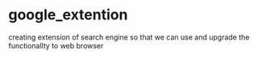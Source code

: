 # google_extention
 creating extension of search engine so that we can use and upgrade the functionallty to web browser
